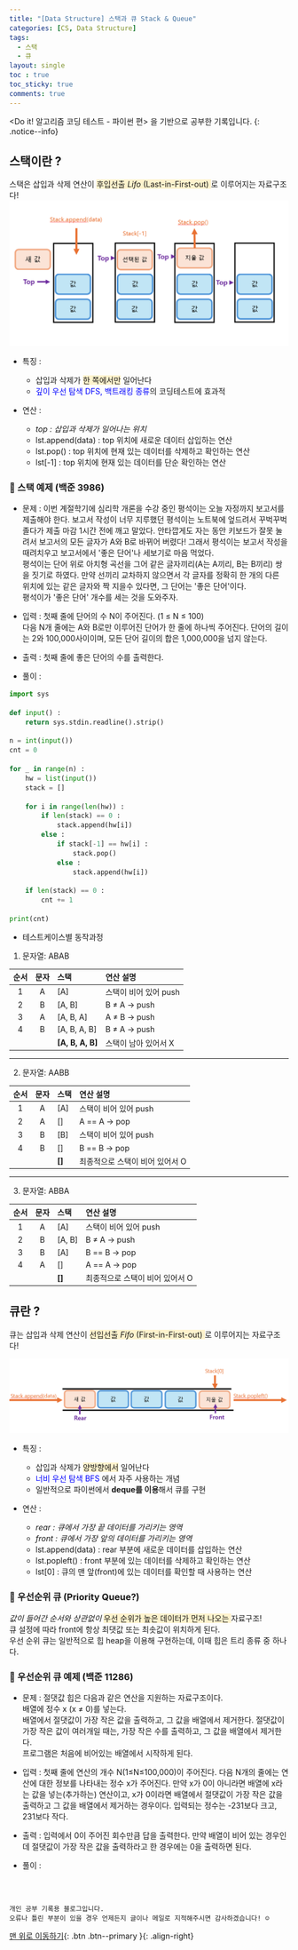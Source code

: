 ```yaml
---
title: "[Data Structure] 스택과 큐 Stack & Queue"
categories: [CS, Data Structure]
tags:
  - 스택
  - 큐
layout: single
toc : true
toc_sticky: true
comments: true
---
```


<Do it! 알고리즘 코딩 테스트 - 파이썬 편> 을 기반으로 공부한 기록입니다. 
{: .notice--info}

## 스택이란 ? 
스택은 삽입과 삭제 연산이 <span style="background-color: #fff3cd"> 후입선출 _Lifo_ (Last-in-First-out) </span> 로 이루어지는 자료구조다!
![문제 풀이](/assets/images/stack.png)

- 특징 :
  - 삽입과 삭제가 <span style="background-color: #fff3cd">한 쪽에서만</span> 일어난다
  - <span style="color: blue"> 깊이 우선 탐색 DFS, 백트래킹 종류</span>의 코딩테스트에 효과적

- 연산 :
  - _top : 삽입과 삭제가 일어나는 위치_
  - lst.append(data) : top 위치에 새로운 데이터 삽입하는 연산
  - lst.pop() : top 위치에 현재 있는 데이터를 삭제하고 확인하는 연산
  - lst[-1] : top 위치에 현재 있는 데이터를 단순 확인하는 연산


### 🐾 스택 예제 (백준 3986)
- 문제 :
  이번 계절학기에 심리학 개론을 수강 중인 평석이는 오늘 자정까지 보고서를 제출해야 한다. 보고서 작성이 너무 지루했던 평석이는 노트북에 엎드려서 꾸벅꾸벅 졸다가 제출 마감 1시간 전에 깨고 말았다. 안타깝게도 자는 동안 키보드가 잘못 눌려서 보고서의 모든 글자가 A와 B로 바뀌어 버렸다! 그래서 평석이는 보고서 작성을 때려치우고 보고서에서 '좋은 단어'나 세보기로 마음 먹었다. <br>
  평석이는 단어 위로 아치형 곡선을 그어 같은 글자끼리(A는 A끼리, B는 B끼리) 쌍을 짓기로 하였다. 만약 선끼리 교차하지 않으면서 각 글자를 정확히 한 개의 다른 위치에 있는 같은 글자와 짝 지을수 있다면, 그 단어는 '좋은 단어'이다. <br> 평석이가 '좋은 단어' 개수를 세는 것을 도와주자.

- 입력 : 
  첫째 줄에 단어의 수 N이 주어진다. (1 ≤ N ≤ 100)<br> 다음 N개 줄에는 A와 B로만 이루어진 단어가 한 줄에 하나씩 주어진다. 단어의 길이는 2와 100,000사이이며, 모든 단어 길이의 합은 1,000,000을 넘지 않는다.

- 출력 :
  첫째 줄에 좋은 단어의 수를 출력한다.


- 풀이 : 
```python
import sys

def input() :
    return sys.stdin.readline().strip()

n = int(input())
cnt = 0

for _ in range(n) :
    hw = list(input())
    stack = []
    
    for i in range(len(hw)) :
        if len(stack) == 0 :
            stack.append(hw[i])
        else :
            if stack[-1] == hw[i] :
                stack.pop()
            else :
                stack.append(hw[i])
    
    if len(stack) == 0 :
        cnt += 1

print(cnt)
```

- 테스트케이스별 동작과정
1. 문자열: ABAB

| 순서 | 문자 | 스택 | 연산 설명 |
|:----:|:----:|:------------------|:------------------------|
| 1    | A    | [A]               | 스택이 비어 있어 push   |
| 2    | B    | [A, B]            | B ≠ A → push            |
| 3    | A    | [A, B, A]         | A ≠ B → push            |
| 4    | B    | [A, B, A, B]      | B ≠ A → push            |
|      |      | **[A, B, A, B]**  | 스택이 남아 있어서 X     |

---

2. 문자열: AABB

| 순서 | 문자 | 스택 | 연산 설명 |
|:----:|:----:|:------------------|:------------------------|
| 1    | A    | [A]               | 스택이 비어 있어 push   |
| 2    | A    | []                | A == A → pop            |
| 3    | B    | [B]               | 스택이 비어 있어 push   |
| 4    | B    | []                | B == B → pop            |
|      |      | **[]**            | 최종적으로 스택이 비어 있어서 O     |

---

3. 문자열: ABBA

| 순서 | 문자 | 스택 | 연산 설명 |
|:----:|:----:|:------------------|:------------------------|
| 1    | A    | [A]               | 스택이 비어 있어 push   |
| 2    | B    | [A, B]            | B ≠ A → push            |
| 3    | B    | [A]               | B == B → pop            |
| 4    | A    | []                | A == A → pop            |
|      |      | **[]**            | 최종적으로 스택이 비어 있어서 O      |

  

## 큐란 ? 
큐는 삽입과 삭제 연산이 <span style="background-color: #fff3cd"> 선입선출 _Fifo_ (First-in-First-out) </span> 로 이루어지는 자료구조다!

![문제 풀이](/assets/images/queue.png)

- 특징 :
  - 삽입과 삭제가 <span style="background-color: #fff3cd">양방향에서</span> 일어난다
  - <span style="color: blue"> 너비 우선 탐색 BFS</span> 에서 자주 사용하는 개념
  - 일반적으로 파이썬에서 **deque를 이용**해서 큐를 구현

- 연산 :
  - _rear : 큐에서 가장 끝 데이터를 가리키는 영역_
  - _front : 큐에서 가장 앞의 데이터를 가리키는 영역_
  - lst.append(data) : rear 부분에 새로운 데이터를 삽입하는 연산
  - lst.popleft() : front 부분에 있는 데이터를 삭제하고 확인하는 연산
  - lst[0] : 큐의 맨 앞(front)에 있는 데이터를 확인할 때 사용하는 연산


### 🐾 우선순위 큐 (Priority Queue?)
_값이 들어간 순서와 상관없이_ <span style="background-color: #fff3cd">우선 순위가 높은 데이터가 먼저 나오는 </span> 자료구조! <br>
큐 설정에 따라 front에 항상 최댓값 또는 최솟값이 위치하게 된다. <br>
우선 순위 큐는 일반적으로 힙 heap을 이용해 구현하는데, 이때 힙은 트리 종류 중 하나다.


### 🐾 우선순위 큐 예제 (백준 11286)
- 문제 :
  절댓값 힙은 다음과 같은 연산을 지원하는 자료구조이다. <br>
  배열에 정수 x (x ≠ 0)를 넣는다.<br>
  배열에서 절댓값이 가장 작은 값을 출력하고, 그 값을 배열에서 제거한다. 절댓값이 가장 작은 값이 여러개일 때는, 가장 작은 수를 출력하고, 그 값을 배열에서 제거한다.<br>
  프로그램은 처음에 비어있는 배열에서 시작하게 된다.

- 입력 : 
  첫째 줄에 연산의 개수 N(1≤N≤100,000)이 주어진다. 다음 N개의 줄에는 연산에 대한 정보를 나타내는 정수 x가 주어진다. 만약 x가 0이 아니라면 배열에 x라는 값을 넣는(추가하는) 연산이고, x가 0이라면 배열에서 절댓값이 가장 작은 값을 출력하고 그 값을 배열에서 제거하는 경우이다. 입력되는 정수는 -231보다 크고, 231보다 작다.

- 출력 :
  입력에서 0이 주어진 회수만큼 답을 출력한다. 만약 배열이 비어 있는 경우인데 절댓값이 가장 작은 값을 출력하라고 한 경우에는 0을 출력하면 된다.


- 풀이 : 
```python

```

<br>

    개인 공부 기록용 블로그입니다.
    오류나 틀린 부분이 있을 경우 언제든지 글이나 메일로 지적해주시면 감사하겠습니다! ☺

[맨 위로 이동하기](#){: .btn .btn--primary }{: .align-right}